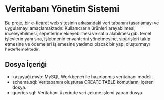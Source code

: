 # Veritabanı Yönetim Sistemi
Bu proje, bir e-ticaret web sitesinin arkasındaki veri tabanını tasarlamayı ve uygulamayı amaçlamaktadır. Kullanıcıların ürünleri arayabilmesi, inceleyebilmesi, sepetlerine ekleyebilmesi ve satın alabilmesi gibi temel işlevlerin yanı sıra, işletmenin envanterini yönetmesine, siparişleri takip etmesine ve ödemeleri işlemesine yardımcı olacak bir yapı oluşturmayı hedeflemektedir.

## Dosya İçeriği
- kazayaği.mwb: MySQL Workbench ile hazırlanmış veritabanı modeli.
- schema.sql: Veritabanını oluşturan CREATE TABLE komutlarını içeren dosya.
- queries.sql: Veritabanı üzerinde veri çekme işlemi yapan dosya.

